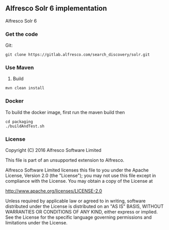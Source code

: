 ## Alfresco Solr 6 implementation
Alfresco Solr 6
### Get the code

Git:

	git clone https://gitlab.alfresco.com/search_discovery/solr.git

### Use Maven
1. Build

```
mvn clean install
```

### Docker
To build the docker image, first run the maven build then
```
cd packaging
./buildAndTest.sh
```

### License
Copyright (C) 2016 Alfresco Software Limited

This file is part of an unsupported extension to Alfresco.

Alfresco Software Limited licenses this file
to you under the Apache License, Version 2.0 (the
"License"); you may not use this file except in compliance
with the License.  You may obtain a copy of the License at

 http://www.apache.org/licenses/LICENSE-2.0

Unless required by applicable law or agreed to in writing,
software distributed under the License is distributed on an
"AS IS" BASIS, WITHOUT WARRANTIES OR CONDITIONS OF ANY
KIND, either express or implied.  See the License for the
specific language governing permissions and limitations
under the License.
